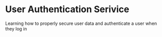 # User Authentication Serivice

Learning how to properly secure user data and authenticate a user when they log in
